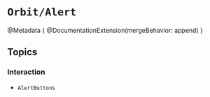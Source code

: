 # ``Orbit/Alert``

@Metadata {
    @DocumentationExtension(mergeBehavior: append)
}

## Topics

### Interaction

- ``AlertButtons``
